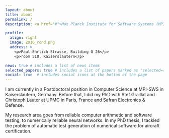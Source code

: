 ```yaml
---
layout: about
title: about
permalink: /
description: <a href="#">Max Planck Institute for Software Systems (MPI-SWS)</a>.

profile:
  align: right
  image: 2016_rond.png
  address: >
    <p>Paul-Ehrlich Strasse, Building G 26</p>
    <p>room 510, Kaiserslautern</p>

news: true # includes a list of news items
selected_papers: true # includes a list of papers marked as "selected={true}"
social: true  # includes social icons at the bottom of the page
---
```

I am currently in a Postdoctoral position in Computer Science at MPI-SWS in Kaiserslautern, Germany. Before that, I did my PhD with Stef Graillat and Christoph Lauter at UPMC in Paris, France and Safran Electronics & Defense.

My research area goes from reliable computer arithmetic and software testing, to numerically reliable neural networks. In my PhD thesis, I tackled the problem of automatic test generation of numerical software for aircraft certification.
